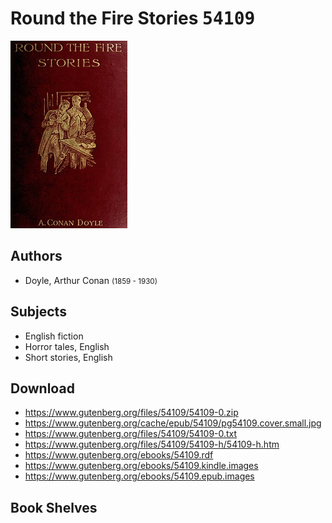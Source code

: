 # Round the Fire Stories <kbd>54109</kbd>

![](./cover.medium.jpg "")

## Authors


 - Doyle, Arthur Conan <small>(1859 - 1930)</small>

## Subjects


 - English fiction
 - Horror tales, English
 - Short stories, English

## Download


 - https://www.gutenberg.org/files/54109/54109-0.zip
 - https://www.gutenberg.org/cache/epub/54109/pg54109.cover.small.jpg
 - https://www.gutenberg.org/files/54109/54109-0.txt
 - https://www.gutenberg.org/files/54109/54109-h/54109-h.htm
 - https://www.gutenberg.org/ebooks/54109.rdf
 - https://www.gutenberg.org/ebooks/54109.kindle.images
 - https://www.gutenberg.org/ebooks/54109.epub.images

## Book Shelves


